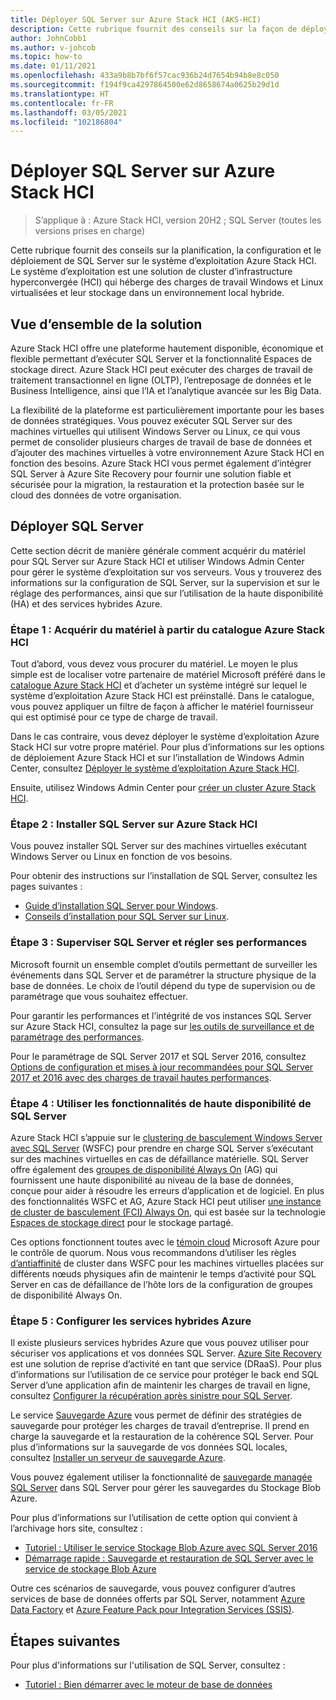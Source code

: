 ```yaml
---
title: Déployer SQL Server sur Azure Stack HCI (AKS-HCI)
description: Cette rubrique fournit des conseils sur la façon de déployer SQL Server sur Azure Stack HCI.
author: JohnCobb1
ms.author: v-johcob
ms.topic: how-to
ms.date: 01/11/2021
ms.openlocfilehash: 433a9b8b7bf6f57cac936b24d7654b94b8e8c050
ms.sourcegitcommit: f194f9ca4297864500e62d8658674a0625b29d1d
ms.translationtype: HT
ms.contentlocale: fr-FR
ms.lasthandoff: 03/05/2021
ms.locfileid: "102186804"
---
```

# <a name="deploy-sql-server-on-azure-stack-hci"></a>Déployer SQL Server sur Azure Stack HCI

>S’applique à : Azure Stack HCI, version 20H2 ; SQL Server (toutes les versions prises en charge)

Cette rubrique fournit des conseils sur la planification, la configuration et le déploiement de SQL Server sur le système d’exploitation Azure Stack HCI. Le système d’exploitation est une solution de cluster d’infrastructure hyperconvergée (HCI) qui héberge des charges de travail Windows et Linux virtualisées et leur stockage dans un environnement local hybride.

## <a name="solution-overview"></a>Vue d’ensemble de la solution
Azure Stack HCI offre une plateforme hautement disponible, économique et flexible permettant d’exécuter SQL Server et la fonctionnalité Espaces de stockage direct. Azure Stack HCI peut exécuter des charges de travail de traitement transactionnel en ligne (OLTP), l’entreposage de données et le Business Intelligence, ainsi que l’IA et l’analytique avancée sur les Big Data.

La flexibilité de la plateforme est particulièrement importante pour les bases de données stratégiques. Vous pouvez exécuter SQL Server sur des machines virtuelles qui utilisent Windows Server ou Linux, ce qui vous permet de consolider plusieurs charges de travail de base de données et d’ajouter des machines virtuelles à votre environnement Azure Stack HCI en fonction des besoins. Azure Stack HCI vous permet également d’intégrer SQL Server à Azure Site Recovery pour fournir une solution fiable et sécurisée pour la migration, la restauration et la protection basée sur le cloud des données de votre organisation.

## <a name="deploy-sql-server"></a>Déployer SQL Server
Cette section décrit de manière générale comment acquérir du matériel pour SQL Server sur Azure Stack HCI et utiliser Windows Admin Center pour gérer le système d’exploitation sur vos serveurs. Vous y trouverez des informations sur la configuration de SQL Server, sur la supervision et sur le réglage des performances, ainsi que sur l’utilisation de la haute disponibilité (HA) et des services hybrides Azure.

### <a name="step-1-acquire-hardware-from-the-azure-stack-hci-catalog"></a>Étape 1 : Acquérir du matériel à partir du catalogue Azure Stack HCI
Tout d’abord, vous devez vous procurer du matériel. Le moyen le plus simple est de localiser votre partenaire de matériel Microsoft préféré dans le [catalogue Azure Stack HCI](https://hcicatalog.azurewebsites.net) et d’acheter un système intégré sur lequel le système d’exploitation Azure Stack HCI est préinstallé. Dans le catalogue, vous pouvez appliquer un filtre de façon à afficher le matériel fournisseur qui est optimisé pour ce type de charge de travail.

Dans le cas contraire, vous devez déployer le système d’exploitation Azure Stack HCI sur votre propre matériel. Pour plus d’informations sur les options de déploiement Azure Stack HCI et sur l’installation de Windows Admin Center, consultez [Déployer le système d’exploitation Azure Stack HCI](./operating-system.md).

Ensuite, utilisez Windows Admin Center pour [créer un cluster Azure Stack HCI](./create-cluster.md).

### <a name="step-2-install-sql-server-on-azure-stack-hci"></a>Étape 2 : Installer SQL Server sur Azure Stack HCI
Vous pouvez installer SQL Server sur des machines virtuelles exécutant Windows Server ou Linux en fonction de vos besoins.

Pour obtenir des instructions sur l’installation de SQL Server, consultez les pages suivantes :
- [Guide d’installation SQL Server pour Windows](/sql/database-engine/install-windows/install-sql-server?preserve-view=true&view=sql-server-ver15).
- [Conseils d’installation pour SQL Server sur Linux](/sql/linux/sql-server-linux-setup?preserve-view=true&view=sql-server-ver15).

### <a name="step-3-monitor-and-performance-tune-sql-server"></a>Étape 3 : Superviser SQL Server et régler ses performances
Microsoft fournit un ensemble complet d’outils permettant de surveiller les événements dans SQL Server et de paramétrer la structure physique de la base de données. Le choix de l’outil dépend du type de supervision ou de paramétrage que vous souhaitez effectuer.

Pour garantir les performances et l’intégrité de vos instances SQL Server sur Azure Stack HCI, consultez la page sur [les outils de surveillance et de paramétrage des performances](/sql/relational-databases/performance/performance-monitoring-and-tuning-tools?preserve-view=true&view=sql-server-ver15).

Pour le paramétrage de SQL Server 2017 et SQL Server 2016, consultez [Options de configuration et mises à jour recommandées pour SQL Server 2017 et 2016 avec des charges de travail hautes performances](https://support.microsoft.com/help/4465518/recommended-updates-and-configurations-for-sql-server).

### <a name="step-4-use-sql-server-high-availability-features"></a>Étape 4 : Utiliser les fonctionnalités de haute disponibilité de SQL Server
Azure Stack HCI s’appuie sur le [clustering de basculement Windows Server avec SQL Server](/sql/sql-server/failover-clusters/windows/windows-server-failover-clustering-wsfc-with-sql-server) (WSFC) pour prendre en charge SQL Server s’exécutant sur des machines virtuelles en cas de défaillance matérielle. SQL Server offre également des [groupes de disponibilité Always On](/sql/database-engine/availability-groups/windows/always-on-availability-groups-sql-server) (AG) qui fournissent une haute disponibilité au niveau de la base de données, conçue pour aider à résoudre les erreurs d’application et de logiciel. En plus des fonctionnalités WSFC et AG, Azure Stack HCI peut utiliser [une instance de cluster de basculement (FCI) Always On](/sql/sql-server/failover-clusters/windows/always-on-failover-cluster-instances-sql-server), qui est basée sur la technologie [Espaces de stockage direct](/windows-server/storage/storage-spaces/storage-spaces-direct-overview) pour le stockage partagé.

Ces options fonctionnent toutes avec le [témoin cloud](/windows-server/failover-clustering/deploy-cloud-witness) Microsoft Azure pour le contrôle de quorum. Nous vous recommandons d’utiliser les règles [d’antiaffinité](/windows-server/failover-clustering/cluster-affinity) de cluster dans WSFC pour les machines virtuelles placées sur différents nœuds physiques afin de maintenir le temps d’activité pour SQL Server en cas de défaillance de l’hôte lors de la configuration de groupes de disponibilité Always On.

### <a name="step-5-set-up-azure-hybrid-services"></a>Étape 5 : Configurer les services hybrides Azure
Il existe plusieurs services hybrides Azure que vous pouvez utiliser pour sécuriser vos applications et vos données SQL Server. [Azure Site Recovery](https://azure.microsoft.com/services/site-recovery/) est une solution de reprise d’activité en tant que service (DRaaS). Pour plus d’informations sur l’utilisation de ce service pour protéger le back end SQL Server d’une application afin de maintenir les charges de travail en ligne, consultez [Configurer la récupération après sinistre pour SQL Server](/azure/site-recovery/site-recovery-sql).

Le service [Sauvegarde Azure](https://azure.microsoft.com/services/backup/) vous permet de définir des stratégies de sauvegarde pour protéger les charges de travail d’entreprise. Il prend en charge la sauvegarde et la restauration de la cohérence SQL Server. Pour plus d’informations sur la sauvegarde de vos données SQL locales, consultez [Installer un serveur de sauvegarde Azure](/azure/backup/backup-azure-microsoft-azure-backup).

Vous pouvez également utiliser la fonctionnalité de [sauvegarde managée SQL Server](/sql/relational-databases/backup-restore/sql-server-managed-backup-to-microsoft-azure?preserve-view=true&view=sql-server-ver15) dans SQL Server pour gérer les sauvegardes du Stockage Blob Azure.

Pour plus d’informations sur l’utilisation de cette option qui convient à l’archivage hors site, consultez : 

- [Tutoriel : Utiliser le service Stockage Blob Azure avec SQL Server 2016](/sql/relational-databases/tutorial-use-azure-blob-storage-service-with-sql-server-2016?preserve-view=true&view=sql-server-ver15)
- [Démarrage rapide : Sauvegarde et restauration de SQL Server avec le service de stockage Blob Azure](/sql/relational-databases/tutorial-sql-server-backup-and-restore-to-azure-blob-storage-service?preserve-view=true&tabs=SSMS&view=sql-server-ver15)

Outre ces scénarios de sauvegarde, vous pouvez configurer d’autres services de base de données offerts par SQL Server, notamment [Azure Data Factory](/azure/machine-learning/team-data-science-process/move-sql-azure-adf) et [Azure Feature Pack pour Integration Services (SSIS)](/sql/integration-services/azure-feature-pack-for-integration-services-ssis?preserve-view=true&view=sql-server-ver15).

## <a name="next-steps"></a>Étapes suivantes
Pour plus d'informations sur l'utilisation de SQL Server, consultez :
- [Tutoriel : Bien démarrer avec le moteur de base de données](/sql/relational-databases/tutorial-getting-started-with-the-database-engine?preserve-view=true&view=sql-server-ver15)